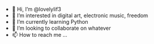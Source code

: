 - 👋 Hi, I’m @lovelylif3
- 👀 I’m interested in digital art, electronic music, freedom
- 🌱 I’m currently learning Python
- 💞️ I’m looking to collaborate on whatever
- 📫 How to reach me ...

<!---
lovelylif3/lovelylif3 is a ✨ special ✨ repository because its `README.md` (this file) appears on your GitHub profile.
You can click the Preview link to take a look at your changes.
--->
